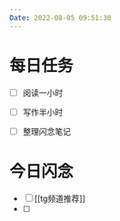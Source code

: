 ```yaml
---
Date: 2022-08-05 09:51:30
---
```


# 每日任务
- [ ] 阅读一小时
- [ ] 写作半小时
- [ ] 整理闪念笔记


# 今日闪念
- [ ] [[tg频道推荐]]
- [ ] 


